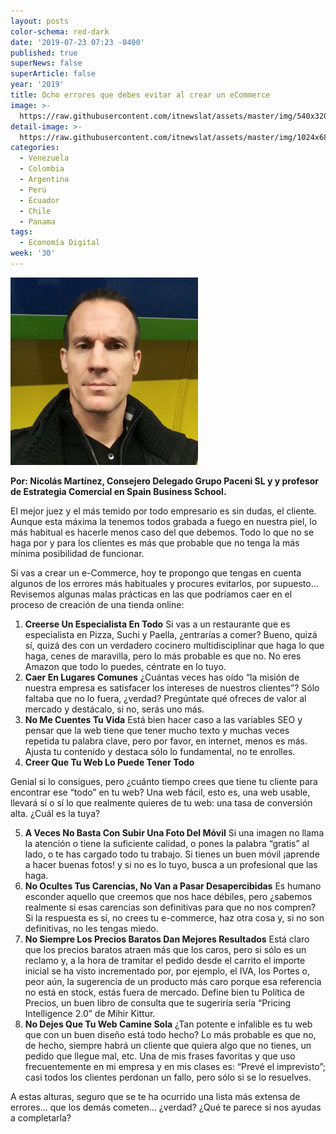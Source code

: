 ```yaml
---
layout: posts
color-schema: red-dark
date: '2019-07-23 07:23 -0400'
published: true
superNews: false
superArticle: false
year: '2019'
title: Ocho errores que debes evitar al crear un eCommerce
image: >-
  https://raw.githubusercontent.com/itnewslat/assets/master/img/540x320/ecommerce-spain-p.jpg
detail-image: >-
  https://raw.githubusercontent.com/itnewslat/assets/master/img/1024x680/ecommerce-spain-g.jpg
categories:
  - Venezuela
  - Colombia
  - Argentina
  - Perú
  - Ecuador
  - Chile
  - Panama
tags:
  - Economía Digital
week: '30'
---
```

![](https://raw.githubusercontent.com/itnewslat/assets/master/img/300x300/Nicolas-Martinez.jpg)

**Por: Nicolás Martínez, Consejero Delegado Grupo Paceni SL y y profesor de Estrategia Comercial en Spain Business School.**
  
 
El mejor juez y el más temido por todo empresario es sin dudas, el cliente. Aunque esta máxima la tenemos todos grabada a fuego en nuestra piel, lo más habitual es hacerle menos caso del que debemos. Todo lo que no se haga por y para los clientes es más que probable que no tenga la más mínima posibilidad de funcionar.
 
Si vas a crear un e-Commerce, hoy te propongo que tengas en cuenta algunos de los errores más habituales y procures evitarlos, por supuesto... Revisemos algunas malas prácticas en las que podríamos caer en el proceso de creación de una tienda online:
 
1. **Creerse Un Especialista En Todo**
  Si vas a un restaurante que es especialista en Pizza, Suchi y Paella, ¿entrarías a comer? Bueno, quizá sí, quizá des con un verdadero cocinero multidisciplinar que haga lo que haga, cenes de maravilla, pero lo más probable es que no. No eres Amazon que todo lo puedes, céntrate en lo tuyo.
2. **Caer En Lugares Comunes**
  ¿Cuántas veces has oído “la misión de nuestra empresa es satisfacer los intereses de nuestros clientes”? Sólo faltaba que no lo fuera, ¿verdad? Pregúntate qué ofreces de valor al mercado y destácalo, si no, serás uno más.
3. **No Me Cuentes Tu Vida**
  Está bien hacer caso a las variables SEO y pensar que la web tiene que tener mucho texto y muchas veces repetida tu palabra clave, pero por favor, en internet, menos es más. Ajusta tu contenido y destaca sólo lo fundamental, no te enrolles.
4. **Creer Que Tu Web Lo Puede Tener Todo**
 
  Genial si lo consigues, pero ¿cuánto tiempo crees que tiene tu cliente para encontrar ese “todo” en tu web? Una web fácil, esto es, una web usable, llevará sí o sí lo que realmente quieres de tu web: una tasa de conversión alta. ¿Cuál es la tuya?
  
5. **A Veces No Basta Con Subir Una Foto Del Móvil**
  Si una imagen no llama la atención o tiene la suficiente calidad, o pones la palabra “gratis” al lado, o te has cargado todo tu trabajo. Si tienes un buen móvil ¡aprende a hacer buenas fotos! y si no es lo tuyo, busca a un profesional que las haga.
6. **No Ocultes Tus Carencias, No Van a Pasar Desapercibidas**
  Es humano esconder aquello que creemos que nos hace débiles, pero ¿sabemos realmente si esas carencias son definitivas para que no nos compren? Si la respuesta es sí, no crees tu e-commerce, haz otra cosa y, si no son definitivas, no les tengas miedo.
7. **No Siempre Los Precios Baratos Dan Mejores Resultados**
  Está claro que los precios baratos atraen más que los caros, pero si sólo es un reclamo y, a la hora de tramitar el pedido desde el carrito el importe inicial se ha visto incrementado por, por ejemplo, el IVA, los Portes o, peor aún, la sugerencia de un producto más caro porque esa referencia no está en stock, estás fuera de mercado. Define bien tu Política de Precios, un buen libro de consulta que te sugeriría sería “Pricing Intelligence 2.0” de Mihir Kittur.
8. **No Dejes Que Tu Web Camine Sola**
¿Tan potente e infalible es tu web que con un buen diseño está todo hecho? Lo más probable es que no, de hecho, siempre habrá un cliente que quiera algo que no tienes, un pedido que llegue mal, etc. Una de mis frases favoritas y que uso frecuentemente en mi empresa y en mis clases es: “Prevé el imprevisto”; casi todos los clientes perdonan un fallo, pero sólo si se lo resuelves. 
 
A estas alturas, seguro que se te ha ocurrido una lista más extensa de errores… que los demás cometen… ¿verdad? ¿Qué te parece si nos ayudas a completarla?
